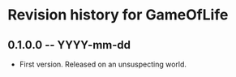 # Revision history for GameOfLife

## 0.1.0.0 -- YYYY-mm-dd

* First version. Released on an unsuspecting world.
